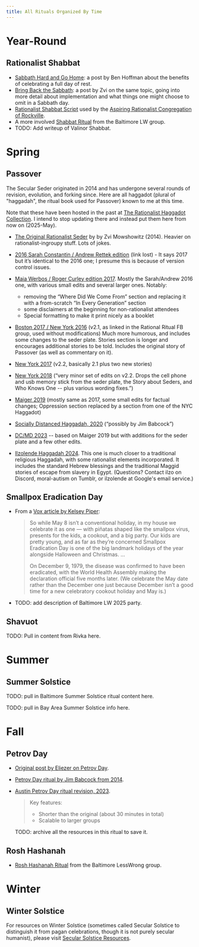 ```yaml
---
title: All Rituals Organized By Time
---
```


# Year-Round
## Rationalist Shabbat
* [Sabbath Hard and Go Home](https://benjaminrosshoffman.com/sabbath-hard-and-go-home/): a post by Ben Hoffman about the benefits of celebrating a full day of rest.
* [Bring Back the Sabbath](https://www.lesswrong.com/posts/ZoCitBiBv97WEWpX5/bring-back-the-sabbath): a post by Zvi on the same topic, going into more detail about implementation and what things one might choose to omit in a Sabbath day.
* [Rationalist Shabbat Script](arc_shabbat.html) used by the [Aspiring Rationalist Congregation of Rockville](https://www.lesswrong.com/groups/kipXKmRAFrKq2gaRa).
* A more involved [Shabbat Ritual](shabbat_ritual.html) from the Baltimore LW group.
* TODO: Add writeup of Valinor Shabbat.

# Spring
## Passover

The Secular Seder originated in 2014 and has undergone several rounds of revision, evolution, and forking since. Here are all haggadot (plural of "haggadah", the ritual book used for Passover) known to me at this time.

Note that these have been hosted in the past at [The Rationalist Haggadot Collection](https://tigrennatenn.neocities.org/rationalist_haggadot/). I intend to stop updating there and instead put them here from now on (2025-May).

* [The Original Rationalist Seder](haggadot/The_Original_Rationalist_Haggadah.pdf) by by Zvi Mowshowitz (2014). Heavier on rationalist-ingroupy stuff. Lots of jokes.

* [2016 Sarah Constantin / Andrew Rettek edition]() (link lost) - It says 2017 but it’s identical to the 2016 one; I presume this is because of version control issues.

* [Maia Werbos / Roger Curley edition 2017](haggadot/Rationalist_Seder_Haggadah_2017_Maiger_Edition.pdf). Mostly the Sarah/Andrew 2016 one, with various small edits and several larger ones. Notably:

  * removing the “Where Did We Come From” section and replacing it with a from-scratch “In Every Generation” section
  * some disclaimers at the beginning for non-rationalist attendees
  * Special formatting to make it print nicely as a booklet

* [Boston 2017 / New York 2016](haggadot/The_Rationalist_Haggadah_v2.1.pdf) (v2.1, as linked in the Rational Ritual FB group, used without modifications) Much more humorous, and includes some changes to the seder plate. Stories section is longer and encourages additional stories to be told. Includes the original story of Passover (as well as commentary on it).
* [New York 2017](haggadot/The_Rationalist_Haggadah_v2.2.pdf) (v2.2, basically 2.1 plus two new stories)
* [New York 2018](haggadot/The_Rationalist_Haggadah_v2.3.pdf) (“very minor set of edits on v2.2. Drops the cell phone and usb memory stick from the seder plate, the Story about Seders, and Who Knows One -- plus various wording fixes.”)
* [Maiger 2019](haggadot/Rationalist_Seder_Haggadah_2019_Maiger_Edition.pdf) (mostly same as 2017, some small edits for factual changes; Oppression section replaced by a section from one of the NYC Haggadot)
* [Socially Distanced Haggadah, 2020](haggadot/The_Socially-Distanced_Rationalist_Hagaddah.pdf) (“possibly by Jim Babcock”)
* [DC/MD 2023](haggadot/DC_MD_2023_Haggadah.pdf) -- based on Maiger 2019 but with additions for the seder plate and a few other edits.
* [Ilzolende Haggadah 2024](haggadot/Ilzolende_Haggadah_2024-04-02.pdf). This one is much closer to a traditional religious Haggadah, with some rationalist elements incorporated. It includes the standard Hebrew blessings and the traditional Maggid stories of escape from slavery in Egypt. (Questions? Contact ilzo on Discord, moral-autism on Tumblr, or ilzolende at Google's email service.)

## Smallpox Eradication Day

* From a [Vox article by Kelsey Piper](https://web.archive.org/web/20250510031251/https://www.vox.com/future-perfect/2023/5/3/23709475/smallpox-world-health-organization-disease-covid-vaccination-health):

    > So while May 8 isn’t a conventional holiday, in my house we celebrate it as one — with piñatas shaped like the smallpox virus, presents for the kids, a cookout, and a big party. Our kids are pretty young, and as far as they’re concerned Smallpox Eradication Day is one of the big landmark holidays of the year alongside Halloween and Christmas. ...
    >
    > On December 9, 1979, the disease was confirmed to have been eradicated, with the World Health Assembly making the declaration official five months later. (We celebrate the May date rather than the December one just because December isn’t a good time for a new celebratory cookout holiday and May is.)

* TODO: add description of Baltimore LW 2025 party.

## Shavuot

TODO: Pull in content from Rivka here.

# Summer
## Summer Solstice

TODO: pull in Baltimore Summer Solstice ritual content here.

TODO: pull in Bay Area Summer Solstice info here.

# Fall

## Petrov Day

* [Original post by Eliezer on Petrov Day](https://www.lesswrong.com/posts/QtyKq4BDyuJ3tysoK/9-26-is-petrov-day).
* [Petrov Day ritual by Jim Babcock from 2014](https://www.lesswrong.com/posts/fr8MEigHzJeFQkctL/petrov-day-is-september-26).
* [Austin Petrov Day ritual revision, 2023](https://www.lesswrong.com/posts/RnxKEgds4q8T8LeZp/austin-petrov-day-revision-2023).

    > Key features:
    > * Shorter than the original (about 30 minutes in total)
    > * Scalable to larger groups

  TODO: archive all the resources in this ritual to save it.


## Rosh Hashanah

* [Rosh Hashanah Ritual](rosh_hashanah.html) from the Baltimore LessWrong group.

# Winter
## Winter Solstice

For resources on Winter Solstice (sometimes called Secular Solstice to distinguish it from pagan celebrations, though it is not purely secular humanist), please visit [Secular Solstice Resources](https://secularsolstice.github.io/).
